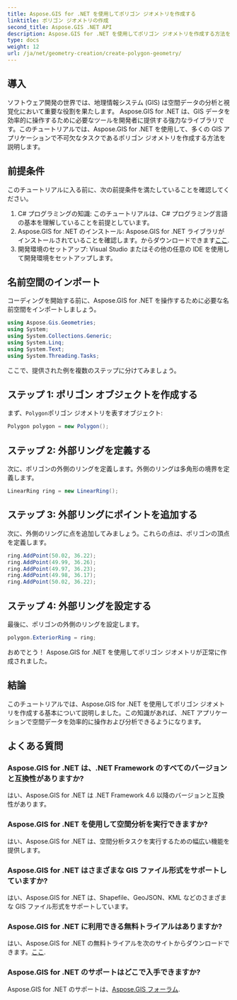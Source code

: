 ```yaml
---
title: Aspose.GIS for .NET を使用してポリゴン ジオメトリを作成する
linktitle: ポリゴン ジオメトリの作成
second_title: Aspose.GIS .NET API
description: Aspose.GIS for .NET を使用してポリゴン ジオメトリを作成する方法を学びます。 .NET 開発者向けのステップバイステップのチュートリアル。
type: docs
weight: 12
url: /ja/net/geometry-creation/create-polygon-geometry/
---
```

## 導入
ソフトウェア開発の世界では、地理情報システム (GIS) は空間データの分析と視覚化において重要な役割を果たします。 Aspose.GIS for .NET は、GIS データを効率的に操作するために必要なツールを開発者に提供する強力なライブラリです。このチュートリアルでは、Aspose.GIS for .NET を使用して、多くの GIS アプリケーションで不可欠なタスクであるポリゴン ジオメトリを作成する方法を説明します。
## 前提条件
このチュートリアルに入る前に、次の前提条件を満たしていることを確認してください。
1. C# プログラミングの知識: このチュートリアルは、C# プログラミング言語の基本を理解していることを前提としています。
2.  Aspose.GIS for .NET のインストール: Aspose.GIS for .NET ライブラリがインストールされていることを確認します。からダウンロードできます[ここ](https://releases.aspose.com/gis/net/).
3. 開発環境のセットアップ: Visual Studio またはその他の任意の IDE を使用して開発環境をセットアップします。

## 名前空間のインポート
コーディングを開始する前に、Aspose.GIS for .NET を操作するために必要な名前空間をインポートしましょう。
```csharp
using Aspose.Gis.Geometries;
using System;
using System.Collections.Generic;
using System.Linq;
using System.Text;
using System.Threading.Tasks;
```

ここで、提供された例を複数のステップに分けてみましょう。
## ステップ 1: ポリゴン オブジェクトを作成する
まず、`Polygon`ポリゴン ジオメトリを表すオブジェクト:
```csharp
Polygon polygon = new Polygon();
```
## ステップ 2: 外部リングを定義する
次に、ポリゴンの外側のリングを定義します。外側のリングは多角形の境界を定義します。
```csharp
LinearRing ring = new LinearRing();
```
## ステップ 3: 外部リングにポイントを追加する
次に、外側のリングに点を追加してみましょう。これらの点は、ポリゴンの頂点を定義します。
```csharp
ring.AddPoint(50.02, 36.22);
ring.AddPoint(49.99, 36.26);
ring.AddPoint(49.97, 36.23);
ring.AddPoint(49.98, 36.17);
ring.AddPoint(50.02, 36.22);
```
## ステップ 4: 外部リングを設定する
最後に、ポリゴンの外側のリングを設定します。
```csharp
polygon.ExteriorRing = ring;
```
おめでとう！ Aspose.GIS for .NET を使用してポリゴン ジオメトリが正常に作成されました。

## 結論
このチュートリアルでは、Aspose.GIS for .NET を使用してポリゴン ジオメトリを作成する基本について説明しました。この知識があれば、.NET アプリケーションで空間データを効率的に操作および分析できるようになります。
## よくある質問
### Aspose.GIS for .NET は、.NET Framework のすべてのバージョンと互換性がありますか?
はい、Aspose.GIS for .NET は .NET Framework 4.6 以降のバージョンと互換性があります。
### Aspose.GIS for .NET を使用して空間分析を実行できますか?
はい、Aspose.GIS for .NET は、空間分析タスクを実行するための幅広い機能を提供します。
### Aspose.GIS for .NET はさまざまな GIS ファイル形式をサポートしていますか?
はい、Aspose.GIS for .NET は、Shapefile、GeoJSON、KML などのさまざまな GIS ファイル形式をサポートしています。
### Aspose.GIS for .NET に利用できる無料トライアルはありますか?
はい、Aspose.GIS for .NET の無料トライアルを次のサイトからダウンロードできます。[ここ](https://releases.aspose.com/).
### Aspose.GIS for .NET のサポートはどこで入手できますか?
 Aspose.GIS for .NET のサポートは、[Aspose.GIS フォーラム](https://forum.aspose.com/c/gis/33).